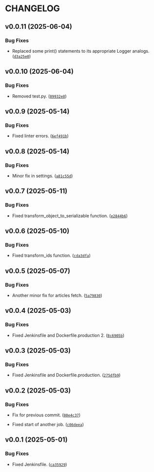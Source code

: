 # CHANGELOG


## v0.0.11 (2025-06-04)

### Bug Fixes

- Replaced some print() statements to its appropriate Logger analogs.
  ([`d3a25e0`](https://github.com/igokul1973/api.blog.didgibot.com/commit/d3a25e0b2ba29e7eec455bf0a162d60d1a71c717))


## v0.0.10 (2025-06-04)

### Bug Fixes

- Removed test.py.
  ([`89932e8`](https://github.com/igokul1973/api.blog.didgibot.com/commit/89932e8d7bc84b14b920ccf8a7ec85a28a02c8bb))


## v0.0.9 (2025-05-14)

### Bug Fixes

- Fixed linter errors.
  ([`6ef491b`](https://github.com/igokul1973/api.blog.didgibot.com/commit/6ef491bd9d0c5632486c81d5caeabee1cabc4920))


## v0.0.8 (2025-05-14)

### Bug Fixes

- Minor fix in settings.
  ([`a81c55d`](https://github.com/igokul1973/api.blog.didgibot.com/commit/a81c55db042773f3ca0edb1270198f3ffb7b789f))


## v0.0.7 (2025-05-11)

### Bug Fixes

- Fixed transform_object_to_serializable function.
  ([`e2844b6`](https://github.com/igokul1973/api.blog.didgibot.com/commit/e2844b6787b85943b2a0b585e2be8a10209e7369))


## v0.0.6 (2025-05-10)

### Bug Fixes

- Fixed transform_ids function.
  ([`cda3dfa`](https://github.com/igokul1973/api.blog.didgibot.com/commit/cda3dfa91c196f3c47d13341088d96b07072e5bd))


## v0.0.5 (2025-05-07)

### Bug Fixes

- Another minor fix for articles fetch.
  ([`5a79830`](https://github.com/igokul1973/api.blog.didgibot.com/commit/5a79830d8d3bcd3fa4fb1d279f3c4c1b1f188bdd))


## v0.0.4 (2025-05-03)

### Bug Fixes

- Fixed Jenkinsfile and Dockerfile.production 2.
  ([`8c6905b`](https://github.com/igokul1973/api.blog.didgibot.com/commit/8c6905be42c142a2bc26c2a0c9aed1c672b06eac))


## v0.0.3 (2025-05-03)

### Bug Fixes

- Fixed Jenkinsfile and Dockerfile.production.
  ([`275dfb9`](https://github.com/igokul1973/api.blog.didgibot.com/commit/275dfb957a99b67b34498a4b3d518621e3e32dee))


## v0.0.2 (2025-05-03)

### Bug Fixes

- Fix for previous commit.
  ([`80e4c37`](https://github.com/igokul1973/api.blog.didgibot.com/commit/80e4c37020a44e96eed3b22d0473aa3e371dfd4a))

- Fixed start of another job.
  ([`c06deea`](https://github.com/igokul1973/api.blog.didgibot.com/commit/c06deea6893eed846e10e8164ca388da81777daa))


## v0.0.1 (2025-05-01)

### Bug Fixes

- Fixed Jenkinsfile.
  ([`ca35929`](https://github.com/igokul1973/api.blog.didgibot.com/commit/ca35929f14c2da00e0d9e662bb77f2be25d7123b))
